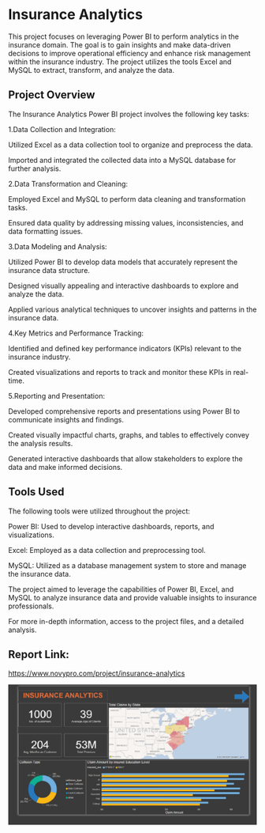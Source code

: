 # Insurance Analytics
This project focuses on leveraging Power BI to perform analytics in the insurance domain. The goal is to gain insights and make data-driven decisions to improve operational efficiency and enhance risk management within the insurance industry. The project utilizes the tools Excel and MySQL to extract, transform, and analyze the data.
## Project Overview
The Insurance Analytics Power BI project involves the following key tasks:

1.Data Collection and Integration:

Utilized Excel as a data collection tool to organize and preprocess the data.

Imported and integrated the collected data into a MySQL database for further analysis.

2.Data Transformation and Cleaning:

Employed Excel and MySQL to perform data cleaning and transformation tasks.

Ensured data quality by addressing missing values, inconsistencies, and data formatting issues.

3.Data Modeling and Analysis:

Utilized Power BI to develop data models that accurately represent the insurance data structure.

Designed visually appealing and interactive dashboards to explore and analyze the data.

Applied various analytical techniques to uncover insights and patterns in the insurance data.

4.Key Metrics and Performance Tracking:

Identified and defined key performance indicators (KPIs) relevant to the insurance industry.

Created visualizations and reports to track and monitor these KPIs in real-time.

5.Reporting and Presentation:

Developed comprehensive reports and presentations using Power BI to communicate insights and findings.

Created visually impactful charts, graphs, and tables to effectively convey the analysis results.

Generated interactive dashboards that allow stakeholders to explore the data and make informed decisions.

## Tools Used

The following tools were utilized throughout the project:

Power BI: Used to develop interactive dashboards, reports, and visualizations.

Excel: Employed as a data collection and preprocessing tool.

MySQL: Utilized as a database management system to store and manage the insurance data.

The project aimed to leverage the capabilities of Power BI, Excel, and MySQL to analyze insurance data and provide valuable insights to insurance professionals.

For more in-depth information, access to the project files, and a detailed analysis.

## Report Link:

https://www.novypro.com/project/insurance-analytics

![Home](https://github.com/leo7736/Power_BI_Project/blob/main/Insurance%20Analytics/cover_insu.jpg)
